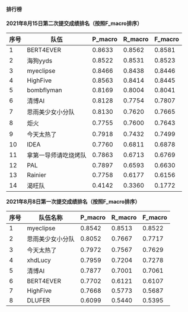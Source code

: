 #### 排行榜

**2021年8月15日第二次提交成绩排名（按照F_macro排序）**

| 序号 | 队伍                 | P_macro | R_macro | F_macro |
| ---- | -------------------- | ------- | ------- | ------- |
| 1    | BERT4EVER            | 0.8633  | 0.8562  | 0.8581  |
| 2    | 海狗yyds             | 0.8522  | 0.8531  | 0.8523  |
| 3    | myeclipse            | 0.8466  | 0.8438  | 0.8446  |
| 4    | HighFive             | 0.8563  | 0.8414  | 0.8445  |
| 5    | bombflyman           | 0.8169  | 0.8004  | 0.8041  |
| 6    | 清博AI               | 0.8128  | 0.7754  | 0.7807  |
| 7    | 思雨美少女小分队     | 0.8130  | 0.7620  | 0.7665  |
| 8    | 炬火                 | 0.7755  | 0.7600  | 0.7643  |
| 9    | 今天太热了           | 0.7918  | 0.7432  | 0.7499  |
| 10   | IDEA                 | 0.7760  | 0.6811  | 0.6878  |
| 11   | 拿第一导师请吃烧烤队 | 0.7863  | 0.6713  | 0.6769  |
| 12   | PAL                  | 0.7897  | 0.6593  | 0.6630  |
| 13   | Rainier              | 0.7758  | 0.6177  | 0.6156  |
| 14   | 渴旺队               | 0.4142  | 0.3360  | 0.1772  |

**2021年8月8日第一次提交成绩排名（按照F_macro排序）**

| 序号 | 队伍名称         | P_macro | R_macro | F_macro |
| ---- | ---------------- | ------- | ------- | ------- |
| 1    | myeclipse        | 0.8542  | 0.8513  | 0.8522  |
| 2    | 思雨美少女小分队 | 0.8052  | 0.7667  | 0.7717  |
| 3    | 今天太热了       | 0.7972  | 0.7567  | 0.7629  |
| 4    | xhdLucy          | 0.7959  | 0.7204  | 0.7278  |
| 5    | 清博AI           | 0.7877  | 0.7001  | 0.7061  |
| 6    | BERT4EVER        | 0.7702  | 0.6121  | 0.6107  |
| 7    | HighFive         | 0.7668  | 0.5773  | 0.5687  |
| 8    | DLUFER           | 0.6099  | 0.5440  | 0.5395  |

